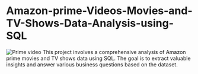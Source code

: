 # Amazon-prime-Videos-Movies-and-TV-Shows-Data-Analysis-using-SQL
![Prime video]()
This project involves a comprehensive analysis of Amazon prime movies and TV shows data using SQL. The goal is to extract valuable insights and answer various business questions based on the dataset.
 
